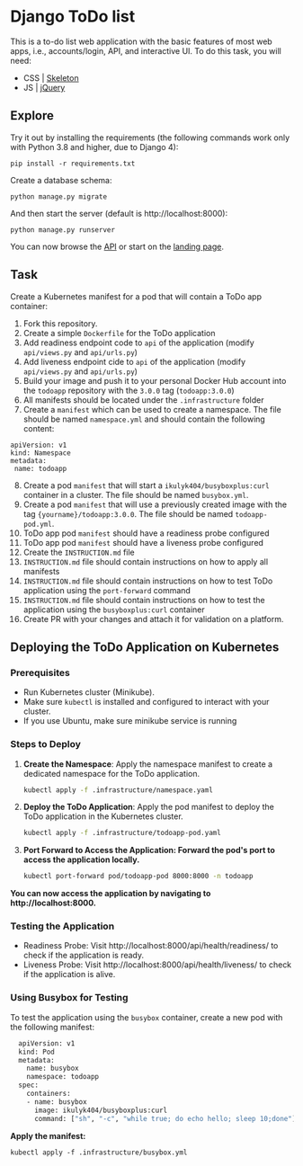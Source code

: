 # Django ToDo list

This is a to-do list web application with the basic features of most web apps, i.e., accounts/login, API, and interactive UI. To do this task, you will need:

- CSS | [Skeleton](http://getskeleton.com/)
- JS  | [jQuery](https://jquery.com/)

## Explore

Try it out by installing the requirements (the following commands work only with Python 3.8 and higher, due to Django 4):

```
pip install -r requirements.txt
```

Create a database schema:

```
python manage.py migrate
```

And then start the server (default is http://localhost:8000):

```
python manage.py runserver
```

You can now browse the [API](http://localhost:8000/api/) or start on the [landing page](http://localhost:8000/).

## Task

Create a Kubernetes manifest for a pod that will contain a ToDo app container:

1. Fork this repository.
1. Create a simple `Dockerfile` for the ToDo application
7. Add readiness endpoint code to `api` of the application (modify `api/views.py` and `api/urls.py`)
1. Add liveness endpoint cide to `api` of the application (modify `api/views.py` and `api/urls.py`)
1. Build your image and push it to your personal Docker Hub account into the `todoapp` repository with the `3.0.0` tag (`todoapp:3.0.0`)
1. All manifests should be located under the `.infrastructure` folder
1. Create a `manifest` which can be used to create a namespace. The file should be named `namespace.yml` and should contain the following content:
```
apiVersion: v1
kind: Namespace
metadata:
 name: todoapp
```
8. Create a pod `manifest` that will start a `ikulyk404/busyboxplus:curl` container in a cluster. The file should be named `busybox.yml`.
1. Create a pod `manifest` that will use a previously created image with the tag `{yourname}/todoapp:3.0.0`. The file should be named `todoapp-pod.yml`.
1. ToDo app pod `manifest` should have a readiness probe configured
1. ToDo app pod `manifest` should have a liveness probe configured
1. Create the `INSTRUCTION.md` file
1. `INSTRUCTION.md` file should contain instructions on how to apply all manifests
1. `INSTRUCTION.md` file should contain instructions on how to test ToDo application using the `port-forward` command
1. `INSTRUCTION.md` file should contain instructions on how to test the application using the
`busyboxplus:curl` container
1. Create PR with your changes and attach it for validation on a platform.


## Deploying the ToDo Application on Kubernetes

### Prerequisites
- Run Kubernetes cluster (Minikube).
- Make sure `kubectl` is installed and configured to interact with your cluster.
- If you use Ubuntu, make sure minikube service is running 

### Steps to Deploy

1. **Create the Namespace**:
   Apply the namespace manifest to create a dedicated namespace for the ToDo application.

   ```bash
   kubectl apply -f .infrastructure/namespace.yaml

2. **Deploy the ToDo Application**: 
    Apply the pod manifest to deploy the ToDo application in the Kubernetes cluster.
    
    ```bash
    kubectl apply -f .infrastructure/todoapp-pod.yaml
3. **Port Forward to Access the Application: Forward the pod's port to access the application locally.**

    ```bash
    kubectl port-forward pod/todoapp-pod 8000:8000 -n todoapp

**You can now access the application by navigating to http://localhost:8000.**

### Testing the Application
- Readiness Probe: Visit http://localhost:8000/api/health/readiness/ to check if the application is ready.
- Liveness Probe: Visit http://localhost:8000/api/health/liveness/ to check if the application is alive.

### Using Busybox for Testing
To test the application using the `busybox` container, create a new pod with the following manifest:

```bash
  apiVersion: v1
  kind: Pod
  metadata:
    name: busybox
    namespace: todoapp
  spec:
    containers:
    - name: busybox
      image: ikulyk404/busyboxplus:curl
      command: ["sh", "-c", "while true; do echo hello; sleep 10;done"]
```
**Apply the manifest:**
```
kubectl apply -f .infrastructure/busybox.yml
```